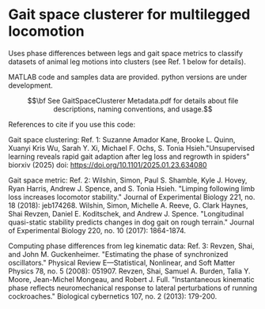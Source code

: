 # Gait space clusterer for multilegged locomotion
Uses phase differences between legs and gait space metrics to classify datasets of animal leg motions into clusters (see Ref. 1 below for details).

MATLAB code and samples data are provided. python versions are under development.

$$\bf See GaitSpaceClusterer Metadata.pdf for details about file descriptions, naming conventions, and usage.$$

References to cite if you use this code:

Gait space clustering:
Ref. 1: Suzanne Amador Kane, Brooke L. Quinn, Xuanyi Kris Wu, Sarah Y. Xi, Michael F. Ochs, S. Tonia Hsieh."Unsupervised learning reveals rapid gait adaption after leg loss and regrowth in spiders" biorxiv (2025) doi: https://doi.org/10.1101/2025.01.23.634080 


Gait space metric:
Ref. 2: Wilshin, Simon, Paul S. Shamble, Kyle J. Hovey, Ryan Harris, Andrew J. Spence, and S. Tonia Hsieh. "Limping following limb loss increases locomotor stability." Journal of Experimental Biology 221, no. 18 (2018): jeb174268.
Wilshin, Simon, Michelle A. Reeve, G. Clark Haynes, Shai Revzen, Daniel E. Koditschek, and Andrew J. Spence. "Longitudinal quasi-static stability predicts changes in dog gait on rough terrain." Journal of Experimental Biology 220, no. 10 (2017): 1864-1874.

Computing phase differences from leg kinematic data:
Ref. 3: Revzen, Shai, and John M. Guckenheimer. "Estimating the phase of synchronized oscillators." Physical Review E—Statistical, Nonlinear, and Soft Matter Physics 78, no. 5 (2008): 051907.
Revzen, Shai, Samuel A. Burden, Talia Y. Moore, Jean-Michel Mongeau, and Robert J. Full. "Instantaneous kinematic phase reflects neuromechanical response to lateral perturbations of running cockroaches." Biological cybernetics 107, no. 2 (2013): 179-200.
